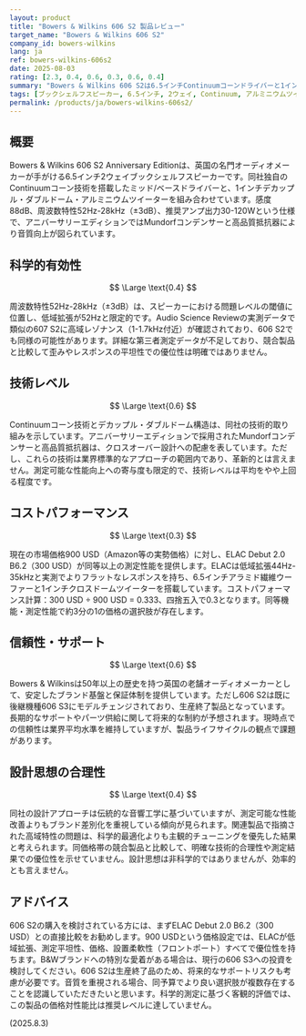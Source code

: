 ```yaml
---
layout: product
title: "Bowers & Wilkins 606 S2 製品レビュー"
target_name: "Bowers & Wilkins 606 S2"
company_id: bowers-wilkins
lang: ja
ref: bowers-wilkins-606s2
date: 2025-08-03
rating: [2.3, 0.4, 0.6, 0.3, 0.6, 0.4]
summary: "Bowers & Wilkins 606 S2は6.5インチContinuumコーンドライバーと1インチデカップル・ダブルドーム・アルミニウムツイーターを搭載したブックシェルフスピーカーです。周波数特性52Hz-28kHzを実現していますが、同等以上の測定性能をより安価に提供する競合製品の存在により、コストパフォーマンスに課題があります。"
tags: [ブックシェルフスピーカー, 6.5インチ, 2ウェイ, Continuum, アルミニウムツイーター]
permalink: /products/ja/bowers-wilkins-606s2/
---
```


## 概要

Bowers & Wilkins 606 S2 Anniversary Editionは、英国の名門オーディオメーカーが手がける6.5インチ2ウェイブックシェルフスピーカーです。同社独自のContinuumコーン技術を搭載したミッド/ベースドライバーと、1インチデカップル・ダブルドーム・アルミニウムツイーターを組み合わせています。感度88dB、周波数特性52Hz-28kHz（±3dB）、推奨アンプ出力30-120Wという仕様で、アニバーサリーエディションではMundorfコンデンサーと高品質抵抗器により音質向上が図られています。

## 科学的有効性

$$ \Large \text{0.4} $$

周波数特性52Hz-28kHz（±3dB）は、スピーカーにおける問題レベルの閾値に位置し、低域拡張が52Hzと限定的です。Audio Science Reviewの実測データで類似の607 S2に高域レゾナンス（1-1.7kHz付近）が確認されており、606 S2でも同様の可能性があります。詳細な第三者測定データが不足しており、競合製品と比較して歪みやレスポンスの平坦性での優位性は明確ではありません。

## 技術レベル

$$ \Large \text{0.6} $$

Continuumコーン技術とデカップル・ダブルドーム構造は、同社の技術的取り組みを示しています。アニバーサリーエディションで採用されたMundorfコンデンサーと高品質抵抗器は、クロスオーバー設計への配慮を表しています。ただし、これらの技術は業界標準的なアプローチの範囲内であり、革新的とは言えません。測定可能な性能向上への寄与度も限定的で、技術レベルは平均をやや上回る程度です。

## コストパフォーマンス

$$ \Large \text{0.3} $$

現在の市場価格900 USD（Amazon等の実勢価格）に対し、ELAC Debut 2.0 B6.2（300 USD）が同等以上の測定性能を提供します。ELACは低域拡張44Hz-35kHzと実測でよりフラットなレスポンスを持ち、6.5インチアラミド繊維ウーファーと1インチクロスドームツイーターを搭載しています。コストパフォーマンス計算：300 USD ÷ 900 USD = 0.333、四捨五入で0.3となります。同等機能・測定性能で約3分の1の価格の選択肢が存在します。

## 信頼性・サポート

$$ \Large \text{0.6} $$

Bowers & Wilkinsは50年以上の歴史を持つ英国の老舗オーディオメーカーとして、安定したブランド基盤と保証体制を提供しています。ただし606 S2は既に後継機種606 S3にモデルチェンジされており、生産終了製品となっています。長期的なサポートやパーツ供給に関して将来的な制約が予想されます。現時点での信頼性は業界平均水準を維持していますが、製品ライフサイクルの観点で課題があります。

## 設計思想の合理性

$$ \Large \text{0.4} $$

同社の設計アプローチは伝統的な音響工学に基づいていますが、測定可能な性能改善よりもブランド差別化を重視している傾向が見られます。関連製品で指摘された高域特性の問題は、科学的最適化よりも主観的チューニングを優先した結果と考えられます。同価格帯の競合製品と比較して、明確な技術的合理性や測定結果での優位性を示せていません。設計思想は非科学的ではありませんが、効率的とも言えません。

## アドバイス

606 S2の購入を検討されている方には、まずELAC Debut 2.0 B6.2（300 USD）との直接比較をお勧めします。900 USDという価格設定では、ELACが低域拡張、測定平坦性、価格、設置柔軟性（フロントポート）すべてで優位性を持ちます。B&Wブランドへの特別な愛着がある場合は、現行の606 S3への投資を検討してください。606 S2は生産終了品のため、将来的なサポートリスクも考慮が必要です。音質を重視される場合、同予算でより良い選択肢が複数存在することを認識していただきたいと思います。科学的測定に基づく客観的評価では、この製品の価格対性能比は推奨レベルに達していません。

(2025.8.3)
